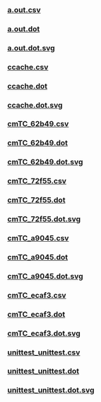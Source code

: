 ### [a.out.csv](a.out.csv)
### [a.out.dot](a.out.dot)
### [a.out.dot.svg](a.out.dot.svg)
### [ccache.csv](ccache.csv)
### [ccache.dot](ccache.dot)
### [ccache.dot.svg](ccache.dot.svg)
### [cmTC_62b49.csv](cmTC_62b49.csv)
### [cmTC_62b49.dot](cmTC_62b49.dot)
### [cmTC_62b49.dot.svg](cmTC_62b49.dot.svg)
### [cmTC_72f55.csv](cmTC_72f55.csv)
### [cmTC_72f55.dot](cmTC_72f55.dot)
### [cmTC_72f55.dot.svg](cmTC_72f55.dot.svg)
### [cmTC_a9045.csv](cmTC_a9045.csv)
### [cmTC_a9045.dot](cmTC_a9045.dot)
### [cmTC_a9045.dot.svg](cmTC_a9045.dot.svg)
### [cmTC_ecaf3.csv](cmTC_ecaf3.csv)
### [cmTC_ecaf3.dot](cmTC_ecaf3.dot)
### [cmTC_ecaf3.dot.svg](cmTC_ecaf3.dot.svg)
### [unittest_unittest.csv](unittest_unittest.csv)
### [unittest_unittest.dot](unittest_unittest.dot)
### [unittest_unittest.dot.svg](unittest_unittest.dot.svg)
